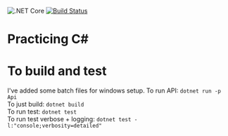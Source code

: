 ![.NET Core](https://github.com/deanagan/practice-csharp/workflows/.NET%20Core/badge.svg)
[![Build Status](https://travis-ci.com/deanagan/practice-csharp.svg?branch=master)](https://travis-ci.com/github/deanagan/practice-csharp)
# Practicing C#

# To build and test
I've added some batch files for windows setup.
To run API: `dotnet run -p Api` <br>
To just build: `dotnet build` <br>
To run test: `dotnet test` <br>
To run test verbose + logging: `dotnet test -l:"console;verbosity=detailed"`
